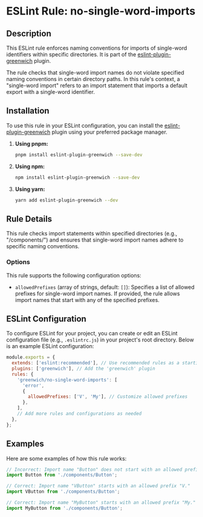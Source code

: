 # ESLint Rule: no-single-word-imports


## Description

This ESLint rule enforces naming conventions for imports of single-word identifiers within specific directories. It is part of the [eslint-plugin-greenwich](https://www.npmjs.com/package/eslint-plugin-greenwich) plugin.

The rule checks that single-word import names do not violate specified naming conventions in certain directory paths. In this rule's context, a "single-word import" refers to an import statement that imports a default export with a single-word identifier.

## Installation

To use this rule in your ESLint configuration, you can install the [eslint-plugin-greenwich](https://www.npmjs.com/package/eslint-plugin-greenwich) plugin using your preferred package manager.

1. **Using pnpm:**

   ```bash
   pnpm install eslint-plugin-greenwich --save-dev
   ```
2. **Using npm:**

   ```bash
   npm install eslint-plugin-greenwich --save-dev
   ```
3. **Using yarn:**

   ```bash
   yarn add eslint-plugin-greenwich --dev
   ```

## Rule Details

This rule checks import statements within specified directories (e.g., "/components/") and ensures that single-word import names adhere to specific naming conventions.

### Options

This rule supports the following configuration options:

- `allowedPrefixes` (array of strings, default: `[]`): Specifies a list of allowed prefixes for single-word import names. If provided, the rule allows import names that start with any of the specified prefixes.

## ESLint Configuration

To configure ESLint for your project, you can create or edit an ESLint configuration file (e.g., `.eslintrc.js`) in your project's root directory. Below is an example ESLint configuration:

```javascript
module.exports = {
  extends: ['eslint:recommended'], // Use recommended rules as a starting point
  plugins: ['greenwich'], // Add the 'greenwich' plugin
  rules: {
    'greenwich/no-single-word-imports': [
      'error',
      {
        allowedPrefixes: ['V', 'My'], // Customize allowed prefixes
      },
    ],
    // Add more rules and configurations as needed
  },
};
```

## Examples

Here are some examples of how this rule works:

```javascript
// Incorrect: Import name "Button" does not start with an allowed prefix.
import Button from './components/Button';

// Correct: Import name "VButton" starts with an allowed prefix "V."
import VButton from './components/Button';

// Correct: Import name "MyButton" starts with an allowed prefix "My."
import MyButton from './components/Button';
